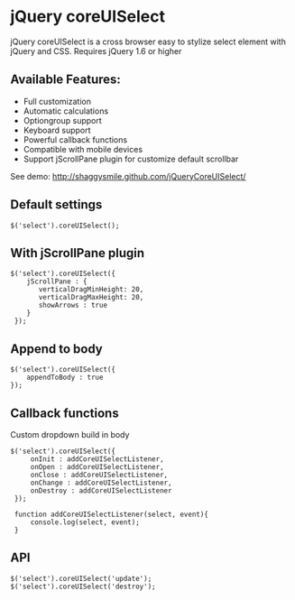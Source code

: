 jQuery coreUISelect
===================

jQuery coreUISelect is a cross browser easy to stylize select element with jQuery and CSS. Requires jQuery 1.6 or higher

## Available Features:

* Full customization
* Automatic calculations
* Optiongroup support
* Keyboard support
* Powerful callback functions
* Compatible with mobile devices
* Support jScrollPane plugin for customize default scrollbar

See demo: http://shaggysmile.github.com/jQueryCoreUISelect/

## Default settings
    $('select').coreUISelect();

## With jScrollPane plugin
    $('select').coreUISelect({
        jScrollPane : {
           verticalDragMinHeight: 20,
           verticalDragMaxHeight: 20,
           showArrows : true
        }
     });
    
## Append to body

    $('select').coreUISelect({
        appendToBody : true
    });

## Callback functions
Custom dropdown build in body

    $('select').coreUISelect({
         onInit : addCoreUISelectListener,
         onOpen : addCoreUISelectListener,
         onClose : addCoreUISelectListener,
         onChange : addCoreUISelectListener,
         onDestroy : addCoreUISelectListener
     });
         
     function addCoreUISelectListener(select, event){
         console.log(select, event);
     } 
	 
## API
    $('select').coreUISelect('update');
    $('select').coreUISelect('destroy');